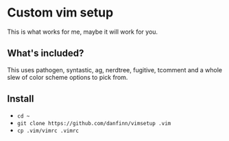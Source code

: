 # Custom vim setup

This is what works for me, maybe it will work for you.

## What's included?

This uses pathogen, syntastic, ag, nerdtree, fugitive, tcomment and a whole slew of color scheme options to pick from.

## Install

* `cd ~`
* `git clone https://github.com/danfinn/vimsetup .vim`
* `cp .vim/vimrc .vimrc`
